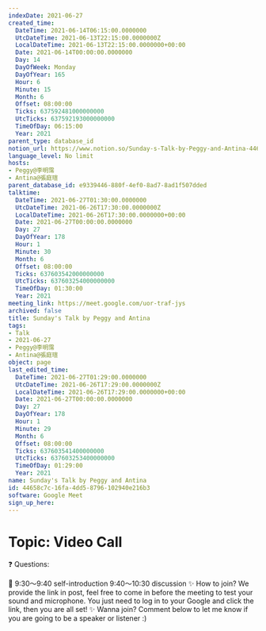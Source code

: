 ```yaml
---
indexDate: 2021-06-27
created_time:
  DateTime: 2021-06-14T06:15:00.0000000
  UtcDateTime: 2021-06-13T22:15:00.0000000Z
  LocalDateTime: 2021-06-13T22:15:00.0000000+00:00
  Date: 2021-06-14T00:00:00.0000000
  Day: 14
  DayOfWeek: Monday
  DayOfYear: 165
  Hour: 6
  Minute: 15
  Month: 6
  Offset: 08:00:00
  Ticks: 637592481000000000
  UtcTicks: 637592193000000000
  TimeOfDay: 06:15:00
  Year: 2021
parent_type: database_id
notion_url: https://www.notion.so/Sunday-s-Talk-by-Peggy-and-Antina-44658c7c16fa4dd58796102940e216b3
language_level: No limit
hosts:
- Peggy@李明霈
- Antina@張庭瑄
parent_database_id: e9339446-880f-4ef0-8ad7-8ad1f507dded
talktime:
  DateTime: 2021-06-27T01:30:00.0000000
  UtcDateTime: 2021-06-26T17:30:00.0000000Z
  LocalDateTime: 2021-06-26T17:30:00.0000000+00:00
  Date: 2021-06-27T00:00:00.0000000
  Day: 27
  DayOfYear: 178
  Hour: 1
  Minute: 30
  Month: 6
  Offset: 08:00:00
  Ticks: 637603542000000000
  UtcTicks: 637603254000000000
  TimeOfDay: 01:30:00
  Year: 2021
meeting_link: https://meet.google.com/uor-traf-jys
archived: false
title: Sunday's Talk by Peggy and Antina
tags:
- Talk
- 2021-06-27
- Peggy@李明霈
- Antina@張庭瑄
object: page
last_edited_time:
  DateTime: 2021-06-27T01:29:00.0000000
  UtcDateTime: 2021-06-26T17:29:00.0000000Z
  LocalDateTime: 2021-06-26T17:29:00.0000000+00:00
  Date: 2021-06-27T00:00:00.0000000
  Day: 27
  DayOfYear: 178
  Hour: 1
  Minute: 29
  Month: 6
  Offset: 08:00:00
  Ticks: 637603541400000000
  UtcTicks: 637603253400000000
  TimeOfDay: 01:29:00
  Year: 2021
name: Sunday's Talk by Peggy and Antina
id: 44658c7c-16fa-4dd5-8796-102940e216b3
software: Google Meet
sign_up_here: 
---
```


# Topic: Video Call  
❓
Questions:
   
   
   
   
   
📅
9:30～9:40 self-introduction
9:40～10:30 discussion
✨
How to join?
We provide the link in post, feel free to come in before the meeting to test your sound and microphone. You just need to log in to your Google and click the link, then you are all set!
✨
Wanna join?
Comment below to let me know if you are going to be a speaker or listener :)

